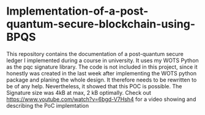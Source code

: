 # Implementation-of-a-post-quantum-secure-blockchain-using-BPQS
This repository contains the documentation of a post-quantum secure ledger I implemented during a course in university. It uses my WOTS Python as the pqc signature library. The code is not included in this project, since it honestly was created in the last week after implementing the WOTS python package and planing the whole design. It therefore needs to be rewritten to be of any help. Nevertheless, it showed that this POC is possible. The Signature size was 4kB at max, 2 kB optimally. Check out https://www.youtube.com/watch?v=6bgd-V7Hsh4 for a video showing and describing the PoC implemtation
